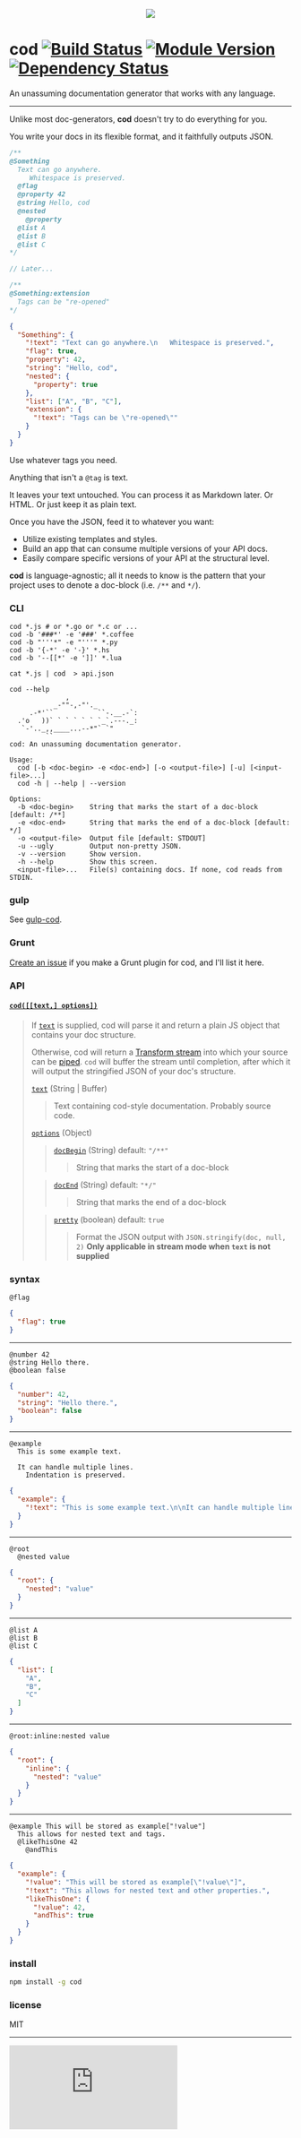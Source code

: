 <p align="center">
  <img src="http://i.imgur.com/Owgsb3R.jpg"/>
</p>

# cod [![Build Status](https://drone.io/github.com/namuol/cod/status.png)](https://drone.io/github.com/namuol/cod/latest) [![Module Version](http://img.shields.io/npm/v/cod.svg?style=flat)](https://www.npmjs.org/package/cod) [![Dependency Status](http://img.shields.io/david/namuol/cod.svg?style=flat)](https://david-dm.org/namuol/cod)

An unassuming documentation generator that works with any language.

----

Unlike most doc-generators, **cod** doesn't try to do everything for you.

You write your docs in its flexible format, and it faithfully outputs JSON.

```javascript
/**
@Something
  Text can go anywhere.
     Whitespace is preserved.
  @flag
  @property 42
  @string Hello, cod
  @nested
    @property
  @list A
  @list B
  @list C
*/

// Later...

/**
@Something:extension
  Tags can be "re-opened"
*/
```

```json
{
  "Something": {
    "!text": "Text can go anywhere.\n   Whitespace is preserved.",
    "flag": true,
    "property": 42,
    "string": "Hello, cod",
    "nested": {
      "property": true
    },
    "list": ["A", "B", "C"],
    "extension": {
      "!text": "Tags can be \"re-opened\""
    }
  }
}
```

Use whatever tags you need.

Anything that isn't a `@tag` is text.

It leaves your text untouched. You can process it as Markdown later. Or HTML. Or just keep it as plain text.

Once you have the JSON, feed it to whatever you want:

  - Utilize existing templates and styles.
  - Build an app that can consume multiple versions of your API docs.
  - Easily compare specific versions of your API at the structural level.

**cod** is language-agnostic; all it needs to know is the pattern that your project uses to denote a doc-block (i.e. `/**` and `*/`).

### CLI

```
cod *.js # or *.go or *.c or ...
cod -b '###*' -e '###' *.coffee
cod -b "'''*" -e "'''" *.py
cod -b '{-*' -e '-}' *.hs
cod -b '--[[*' -e ']]' *.lua
```

```
cat *.js | cod  > api.json
```

```
cod --help
              ,
           _-""-,-"'._         
     .-*'``           ``-.__.-`:
  .'o   ))` ` ` ` ` ` `_`.---._:
   `-'.._,,____...--*"` `"     
         ``
cod: An unassuming documentation generator.

Usage:
  cod [-b <doc-begin> -e <doc-end>] [-o <output-file>] [-u] [<input-file>...]
  cod -h | --help | --version

Options:
  -b <doc-begin>    String that marks the start of a doc-block [default: /**]
  -e <doc-end>      String that marks the end of a doc-block [default: */]
  -o <output-file>  Output file [default: STDOUT]
  -u --ugly         Output non-pretty JSON.
  -v --version      Show version.
  -h --help         Show this screen.
  <input-file>...   File(s) containing docs. If none, cod reads from STDIN.
```

### gulp

See [gulp-cod](http://github.com/namuol/gulp-cod).

### Grunt

[Create an issue](http://github.com/namuol/cod/issues) if you make a Grunt plugin for cod, and I'll list it here.

### API

<a name='api_cod'></a>
#### [`cod([[text,] options])`](#api_cod)
> If [`text`](#api_cod_text) is supplied, cod will parse it and return
> a plain JS object that contains your doc structure.
> 
> Otherwise, cod will return a [Transform stream](http://nodejs.org/api/stream.html#stream_class_stream_transform) into which
> your source can be [piped](http://nodejs.org/api/stream.html#stream_readable_pipe_destination_options).
> `cod` will buffer the stream until completion, after which it will output
> the stringified JSON of your doc's structure.
>  
> <a name='api_cod_text'></a>
> [`text`](#api_cod_text) (String | Buffer)
> > Text containing cod-style documentation. Probably source code.
>
> <a name='api_cod_options'></a>
> [`options`](#api_cod_options) (Object)
> > <a name='api_cod_options_docBegin'></a>
> > [`docBegin`](#api_cod_options_docBegin) (String) default: `"/**"`
> > > String that marks the start of a doc-block
>
> > <a name='api_cod_options_docEnd'></a>
> > [`docEnd`](#api_cod_options_docEnd) (String) default: `"*/"`
> > > String that marks the end of a doc-block
>
> > <a name='api_cod_options_pretty'></a>
> > [`pretty`](#api_cod_options_pretty) (boolean) default: `true`
> > > Format the JSON output with `JSON.stringify(doc, null, 2)`
> > > **Only applicable in stream mode when `text` is not supplied**

### syntax

```
@flag
```

```json
{
  "flag": true
}
```

----

```
@number 42
@string Hello there.
@boolean false
```

```json
{
  "number": 42,
  "string": "Hello there.",
  "boolean": false
}
```

----

```
@example
  This is some example text.

  It can handle multiple lines.
    Indentation is preserved.
```

```json
{
  "example": {
    "!text": "This is some example text.\n\nIt can handle multiple lines.\n  Indentation is preserved."
  }
}
```

----

```
@root
  @nested value
```

```json
{
  "root": {
    "nested": "value"
  }
}
```

----

```
@list A
@list B
@list C
```

```json
{
  "list": [
    "A",
    "B",
    "C"
  ]
}
```

----

```
@root:inline:nested value
```

```json
{
  "root": {
    "inline": {
      "nested": "value"
    }
  }
}
```

----

```
@example This will be stored as example["!value"]
  This allows for nested text and tags.
  @likeThisOne 42
    @andThis
```

```json
{
  "example": {
    "!value": "This will be stored as example[\"!value\"]",
    "!text": "This allows for nested text and other properties.",
    "likeThisOne": {
      "!value": 42,
      "andThis": true
    }
  }
}
```

### install

```bash
npm install -g cod
```

### license

MIT

---

[![Analytics](https://ga-beacon.appspot.com/UA-33247419-2/cod/README.md)](https://github.com/igrigorik/ga-beacon)
